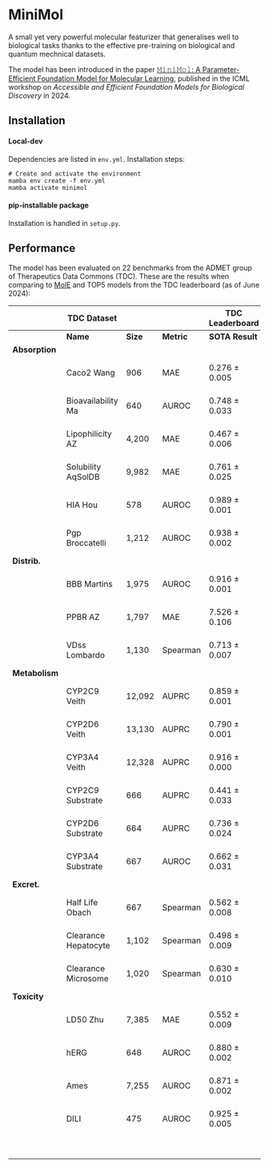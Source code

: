 # MiniMol
A small yet very powerful molecular featurizer that generalises well to biological tasks thanks to the effective pre-training on biological and quantum mechnical datasets.

The model has been introduced in the paper [𝙼𝚒𝚗𝚒𝙼𝚘𝚕: A Parameter-Efficient Foundation Model for Molecular Learning](https://arxiv.org/abs/2404.14986), published in the ICML workshop on *Accessible and Efficient Foundation Models for Biological Discovery* in 2024.

## Installation

#### Local-dev

Dependencies are listed in `env.yml`. Installation steps:

```
# Create and activate the environment
mamba env create -f env.yml
mamba activate minimol
```

#### pip-installable package

Installation is handled in `setup.py`.

## Performance

The model has been evaluated on 22 benchmarks from the ADMET group of Therapeutics Data Commons (TDC). These are the results when comparing to [MolE]() and TOP5 models from the TDC leaderboard (as of June 2024):


|                          | TDC Dataset                     |                                |                                        | TDC Leaderboard | MolE           |          | MiniMol (GINE)|          |
|--------------------------|---------------------------------|--------------------------------|----------------------------------------|-----------------|----------------|----------|---------------|----------|
|                          | **Name**                        | **Size**                       | **Metric**                             | **SOTA Result** | **Result**     | **Rank** | **Result**    | **Rank** |
| **Absorption**           |                                 |                                |                                        |                 |                |          |               |          |
|                          | Caco2 Wang                      | 906                            | MAE                                    | 0.276 ± 0.005   | 0.310 ± 0.010  | 6        | 0.324 ± 0.012 | 7        |
|                          | Bioavailability Ma              | 640                            | AUROC                                  | 0.748 ± 0.033   | 0.654 ± 0.028  | 7        | 0.699 ± 0.008 | 6        |
|                          | Lipophilicity AZ                | 4,200                          | MAE                                    | 0.467 ± 0.006   | 0.469 ± 0.009  | 3        | 0.455 ± 0.001 | 1        |
|                          | Solubility AqSolDB              | 9,982                          | MAE                                    | 0.761 ± 0.025   | 0.792 ± 0.005  | 5        | 0.750 ± 0.012 | 1        |
|                          | HIA Hou                         | 578                            | AUROC                                  | 0.989 ± 0.001   | 0.963 ± 0.019  | 7        | 0.994 ± 0.003 | 1        |
|                          | Pgp Broccatelli                 | 1,212                          | AUROC                                  | 0.938 ± 0.002   | 0.915 ± 0.005  | 7        | 0.994 ± 0.002 | 1        |
| **Distrib.**             |                                 |                                |                                        |                 |                |          |               |          |
|                          | BBB Martins                     | 1,975                          | AUROC                                  | 0.916 ± 0.001   | 0.903 ± 0.005  | 7        | 0.923 ± 0.002 | 1        |
|                          | PPBR AZ                         | 1,797                          | MAE                                    | 7.526 ± 0.106   | 8.073 ± 0.335  | 6        | 7.807 ± 0.188 | 4        |
|                          | VDss Lombardo                   | 1,130                          | Spearman                               | 0.713 ± 0.007   | 0.654 ± 0.031  | 3        | 0.570 ± 0.015 | 7        |
| **Metabolism**           |                                 |                                |                                        |                 |                |          |               |          |
|                          | CYP2C9 Veith                    | 12,092                         | AUPRC                                  | 0.859 ± 0.001   | 0.801 ± 0.003  | 5        | 0.819 ± 0.001 | 4        |
|                          | CYP2D6 Veith                    | 13,130                         | AUPRC                                  | 0.790 ± 0.001   | 0.682 ± 0.008  | 6        | 0.718 ± 0.003 | 5        |
|                          | CYP3A4 Veith                    | 12,328                         | AUPRC                                  | 0.916 ± 0.000   | 0.867 ± 0.003  | 7        | 0.878 ± 0.001 | 5        |
|                          | CYP2C9 Substrate                | 666                            | AUPRC                                  | 0.441 ± 0.033   | 0.446 ± 0.062  | 2        | 0.481 ± 0.013 | 1        |
|                          | CYP2D6 Substrate                | 664                            | AUPRC                                  | 0.736 ± 0.024   | 0.699 ± 0.018  | 7        | 0.726 ± 0.006 | 2        |
|                          | CYP3A4 Substrate                | 667                            | AUROC                                  | 0.662 ± 0.031   | 0.670 ± 0.018  | 1        | 0.644 ± 0.006 | 6        |
| **Excret.**              |                                 |                                |                                        |                 |                |          |               |          |
|                          | Half Life Obach                 | 667                            | Spearman                               | 0.562 ± 0.008   | 0.549 ± 0.024  | 4        | 0.493 ± 0.002 | 7        |
|                          | Clearance Hepatocyte            | 1,102                          | Spearman                               | 0.498 ± 0.009   | 0.381 ± 0.038  | 7        | 0.448 ± 0.006 | 4        |
|                          | Clearance Microsome             | 1,020                          | Spearman                               | 0.630 ± 0.010   | 0.607 ± 0.027  | 6        | 0.652 ± 0.007 | 1        |
| **Toxicity**             |                                 |                                |                                        |                 |                |          |               |          |
|                          | LD50 Zhu                        | 7,385                          | MAE                                    | 0.552 ± 0.009   | 0.823 ± 0.019  | 7        | 0.588 ± 0.010 | 3        |
|                          | hERG                            | 648                            | AUROC                                  | 0.880 ± 0.002   | 0.813 ± 0.009  | 7        | 0.849 ± 0.007 | 6        |
|                          | Ames                            | 7,255                          | AUROC                                  | 0.871 ± 0.002   | 0.883 ± 0.005  | 1        | 0.856 ± 0.001 | 5        |
|                          | DILI                            | 475                            | AUROC                                  | 0.925 ± 0.005   | 0.577 ± 0.021  | 7        | 0.944 ± 0.007 | 1        |
|                          |                                 |                                |                                        |                 | **Mean Rank:** | 5.2      |               | 3.4      |
